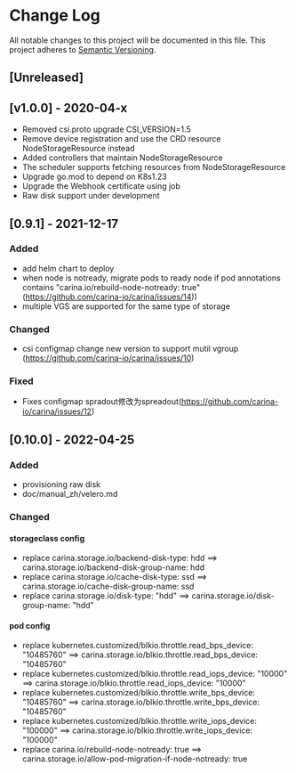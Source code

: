 # Change Log

All notable changes to this project will be documented in this file.
This project adheres to [Semantic Versioning](https://www.opencarina.io).

## [Unreleased]

## [v1.0.0] - 2020-04-x

- Removed csi.proto upgrade CSI_VERSION=1.5
- Remove device registration and use the CRD resource NodeStorageResource instead
- Added controllers that maintain NodeStorageResource
- The scheduler supports fetching resources from NodeStorageResource
- Upgrade go.mod to depend on K8s1.23
- Upgrade the Webhook certificate using job
- Raw disk support under development

## [0.9.1] - 2021-12-17

### Added

- add helm chart to deploy
- when node is notready, migrate pods to ready node if pod annotations contains "carina.io/rebuild-node-notready: true" (<https://github.com/carina-io/carina/issues/14>))
- multiple VGS are supported for the same type of storage


### Changed

- csi configmap change new version to support mutil vgroup (https://github.com/carina-io/carina/issues/10)

### Fixed

- Fixes configmap  spradout修改为spreadout(<https://github.com/carina-io/carina/issues/12>)



## [0.10.0] - 2022-04-25

### Added

- provisioning raw disk
- doc/manual_zh/velero.md


### Changed

#### storageclass config
- replace carina.storage.io/backend-disk-type: hdd   ==> carina.storage.io/backend-disk-group-name: hdd
- replace carina.storage.io/cache-disk-type: ssd     ==> carina.storage.io/cache-disk-group-name: ssd
- replace carina.storage.io/disk-type: "hdd"         ==> carina.storage.io/disk-group-name: "hdd"

#### pod config

- replace kubernetes.customized/blkio.throttle.read_bps_device: "10485760"  ==> carina.storage.io/blkio.throttle.read_bps_device: "10485760"
- replace kubernetes.customized/blkio.throttle.read_iops_device: "10000"    ==> carina.storage.io/blkio.throttle.read_iops_device: "10000"
- replace kubernetes.customized/blkio.throttle.write_bps_device: "10485760" ==> carina.storage.io/blkio.throttle.write_bps_device: "10485760"
- replace kubernetes.customized/blkio.throttle.write_iops_device: "100000"  ==> carina.storage.io/blkio.throttle.write_iops_device: "100000"
- replace carina.io/rebuild-node-notready: true                             ==>  carina.storage.io/allow-pod-migration-if-node-notready: true
